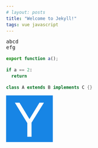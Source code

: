 ```yaml
---
# layout: posts
title: "Welcome to Jekyll!"
tags: vue javascript
---
```


<pre>
abcd
efg
</pre>

```typescript
export function a();
```

```python
if a == 2:
  return
```

```java
class A extends B implements C {}
```

![image tooltip here](/assets/images/logo2.png)

